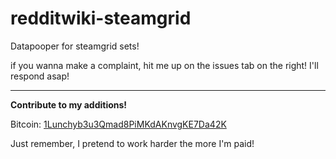 redditwiki-steamgrid
====================

Datapooper for steamgrid sets!

if you wanna make a complaint, hit me up on the issues tab on the right! I'll respond asap!

- - -

**Contribute to my additions!**

Bitcoin: [1Lunchyb3u3Qmad8PiMKdAKnvgKE7Da42K](bitcoin:1Lunchyb3u3Qmad8PiMKdAKnvgKE7Da42K)

Just remember, I pretend to work harder the more I'm paid!